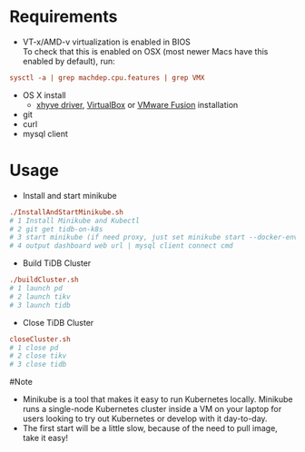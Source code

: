 # Requirements
* VT-x/AMD-v virtualization is enabled in BIOS<br>To check that this is enabled on OSX (most newer Macs have this enabled by default), run:
```cfg
sysctl -a | grep machdep.cpu.features | grep VMX
```
* OS X install
    * [xhyve driver](DRIVERS.md#xhyve-driver), [VirtualBox](https://www.virtualbox.org/wiki/Downloads) or [VMware Fusion](https://www.vmware.com/products/fusion) installation
* git
* curl
* mysql client

# Usage
* Install and start minikube
```cfg
./InstallAndStartMinikube.sh
# 1 Install Minikube and Kubectl
# 2 git get tidb-on-k8s
# 3 start minikube (if need proxy, just set minikube start --docker-env HTTP_PROXY=http://proxy:28123 --docker-env HTTPS_PROXY=https://proxy:28123)
# 4 output dashboard web url | mysql client connect cmd 
```
* Build TiDB Cluster
```cfg
./buildCluster.sh	
# 1 launch pd
# 2 launch tikv
# 3 launch tidb
```
* Close TiDB Cluster
```cfg
closeCluster.sh
# 1 close pd
# 2 close tikv
# 3 close tidb
```

#Note
* Minikube is a tool that makes it easy to run Kubernetes locally. Minikube runs a single-node Kubernetes cluster inside a VM on your laptop for users looking to try out Kubernetes or develop with it day-to-day.
* The first start will be a little slow, because of the need to pull image, take it easy!
